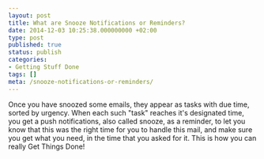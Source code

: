 ```yaml
---
layout: post
title: What are Snooze Notifications or Reminders?
date: 2014-12-03 10:25:38.000000000 +02:00
type: post
published: true
status: publish
categories:
- Getting Stuff Done
tags: []
meta: /snooze-notifications-or-reminders/
---
```


Once you have snoozed some emails, they appear as tasks with due time, sorted by urgency. When each such "task" reaches it's designated time, you get a push notifications, also called snooze, as a reminder, to let you know that this was the right time for you to handle this mail, and make sure you get what you need, in the time that you asked for it. This is how you can really Get Things Done!